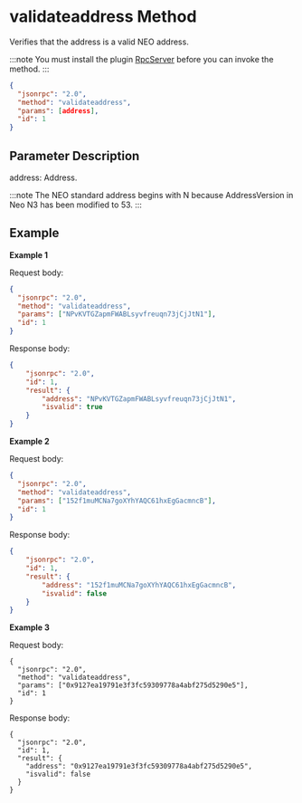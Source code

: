 ﻿# validateaddress Method

Verifies that the address is a valid NEO address.

:::note
 You must install the plugin [RpcServer](https://github.com/neo-project/neo-modules/releases) before you can invoke the method.
:::

```json
{
  "jsonrpc": "2.0",
  "method": "validateaddress",
  "params": [address],
  "id": 1
}
```

## Parameter Description

address: Address.

:::note
 The NEO standard address begins with N because AddressVersion in Neo N3 has been modified to 53.
:::

## Example

**Example 1**

Request body:

```json
{
  "jsonrpc": "2.0",
  "method": "validateaddress",
  "params": ["NPvKVTGZapmFWABLsyvfreuqn73jCjJtN1"],
  "id": 1
}
```

Response body:

```json
{
    "jsonrpc": "2.0",
    "id": 1,
    "result": {
        "address": "NPvKVTGZapmFWABLsyvfreuqn73jCjJtN1",
        "isvalid": true
    }
}
```

**Example 2**

Request body:

```json
{
  "jsonrpc": "2.0",
  "method": "validateaddress",
  "params": ["152f1muMCNa7goXYhYAQC61hxEgGacmncB"],
  "id": 1
}
```

Response body:

```json
{
    "jsonrpc": "2.0",
    "id": 1,
    "result": {
        "address": "152f1muMCNa7goXYhYAQC61hxEgGacmncB",
        "isvalid": false
    }
}
```

**Example 3**

Request body:

```
{
  "jsonrpc": "2.0",
  "method": "validateaddress",
  "params": ["0x9127ea19791e3f3fc59309778a4abf275d5290e5"],
  "id": 1
}
```

Response body:

```
{
  "jsonrpc": "2.0",
  "id": 1,
  "result": {
    "address": "0x9127ea19791e3f3fc59309778a4abf275d5290e5",
    "isvalid": false
  }
}
```